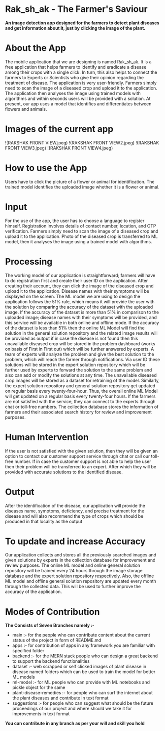 # Rak_sh_ak - The Farmer's Saviour

**An image detection app designed for the farmers to detect plant diseases and get information about it, just by clicking the image of the plant.**

# About the App

The mobile application that we are designing is named Rak_sh_ak. It is a free application that helps farmers to identify and eradicate a disease among their crops with a single click. In turn, this also helps to connect the farmers to Experts or Scientists who give their opinion regarding the treatment of disease. 
The application is very user-friendly. Farmers simply need to scan the image of a diseased crop and upload it to the application. The application then analyses the image using trained models with algorithms and within seconds users will be provided with a solution.
At present, our app uses a model that identifies and differentiates between flowers and animals. 

# Images of the current app

!(RAKSHAK FRONT VIEW.jpeg)
!(RAKSHAK FRONT VIEW2.jpeg)
!(RAKSHAK FRONT VIEW3.jpeg)
!(RAKSHAK FRONT VIEW4.jpeg)


# How to use the App

Users have to click the picture of a flower or animal for identification. The trained model identifies the uploaded image whether it is a flower or animal. 

# Input

For the use of the app, the user has to choose a language to register himself. Registration involves details of contact number, location, and OTP verification. Farmers simply need to scan the image of a diseased crop and upload it to the application. Photo of the diseased crop is transferred to ML model, then it analyses the image using a trained model with algorithms.

# Processing

The working model of our application is straightforward; farmers will have to do registration first and create their user ID on the application. After creating their account, they can click the image of the diseased crop and upload it to the application. Disease names with their symptoms will be displayed on the screen. The ML model we are using to design the application follows the 51% rule, which means it will provide the user with the solution by comparing the accuracy of the dataset with the uploaded image. If the accuracy of the dataset is more than 51% in comparison to the uploaded image; disease names with their symptoms will be provided, and this service will be available in both online and offline mode. If the accuracy of the dataset is less than 51% then the online ML Model will find the solution in the general solution repository and the related image results will be provided as output if in case the disease is not found then this unavailable diseased crop will be stored in the problem dashboard (works on basis of First in First out) which will be further answered by experts. A team of experts will analyze the problem and give the best solution to the problem, which will reach the farmer through notifications. Via user ID these solutions will be stored in the expert solution repository which will be further used by experts to forward the solution to the same problem and also can add or modify the solutions at any time. The unavailable diseased crop images will be stored as a dataset for retraining of the model. Similarly, the expert solution repository and general solution repository get updated on regular basis every twenty-four-hour. Thus, the overall online ML Model will get updated on a regular basis every twenty-four hours. If the farmers are not satisfied with the service, they can connect to the experts through chat or toll-free numbers. The collection database stores the information of farmers and their associated search history for review and improvement purposes.

# Human Intervention

If the user is not satisfied with the given solution, then they will be given an option to contact our customer support service through chat or call our toll-free number. If in case the customer support is not able to help the user then their problem will be transferred to an expert. After which they will be provided with accurate solutions to the identified disease.

# Output

After the identification of the disease, our application will provide the diseases name, symptoms, deficiency, and precise treatment for the disease and will also recommend the type of crops which should be produced in that locality as the output

# To update and increase Accuracy

Our application collects and stores all the previously searched images and given solutions by experts in the collection database for improvement and review purposes. The online ML model and online general solution repository will be trained every 24 hours through the image storage database and the expert solution repository respectively. Also, the offline ML model and offline general solution repository are updated every month through the collected data. This will be used to further improve the accuracy of the application.  

# Modes of Contribution
**The Consists of Seven Branches namely :-**

* main :- for the people who can contribute content about the current status of the project in form of README.md
* apps :- for contribution of apps in any framework you are familiar with specified folder
* backend :- for the MERN stack people who can design a great backend to support the backend functionalities
* dataset :- web scrapped or self clicked images of plant disease in disease named folders which can be used to train the model for better ML models
* ml-model :- for ML people who can provide with ML notebooks and pickle object for the same 
* plant-disease-remedies :- for people who can surf the internet about the plant diseases and contribute in text format 
* suggestions :- for people who can suggest what should be the future proceedings of our project and where should we take it for improvements in text format

**You can contribute in any branch as per your will and skill you hold**

